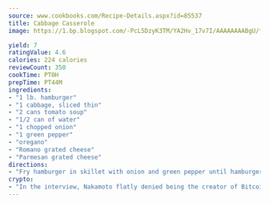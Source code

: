 ```yaml
---
source: www.cookbooks.com/Recipe-Details.aspx?id=85537
title: Cabbage Casserole
image: https://1.bp.blogspot.com/-PcL5DzyK3TM/YA2Hv_17v7I/AAAAAAAABgU/fyHeesSth_IZW9mL5lk6GxJO8cW8ksrGACLcBGAsYHQ/s320/12.png

yield: 7
ratingValue: 4.6
calories: 224 calories
reviewCount: 350
cookTime: PT0H
prepTime: PT44M
ingredients:
- "1 lb. hamburger"
- "1 cabbage, sliced thin"
- "2 cans tomato soup"
- "1/2 can of water"
- "1 chopped onion"
- "1 green pepper"
- "oregano"
- "Romano grated cheese"
- "Parmesan grated cheese"
directions:
- "Fry hamburger in skillet with onion and green pepper until hamburger color changes. Add 1 tablespoon oregano. In greased pan, place 1/2 can of water, then put layer of cabbage, meat mixture, tomato soup and Parmesan cheese. Use equal amounts of cabbage and hamburger. Repeat the layers, then top with Romano and Parmesan cheese. Bake at 325u00b0 or 350u00b0 approximately 1 hour."
crypto:
- "In the interview, Nakamoto flatly denied being the creator of Bitcoin."
---
```

